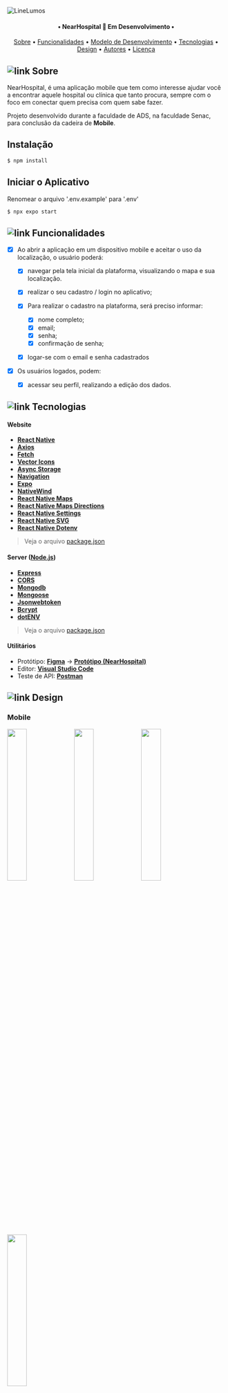 ![LineLumos](https://user-images.githubusercontent.com/102249811/184333446-af70cbe1-6a10-4a60-b529-7a764871b8dd.png)

<h4 align="center"> 
	• NearHospital 🤝 Em Desenvolvimento •
</h4>

<p align="center">
 <a href="#-Sobre">Sobre</a> •
 <a href="#-Funcionalidades">Funcionalidades</a> •
 <a href="#-Modelo-de-Desenvolvimento">Modelo de Desenvolvimento</a> • 
 <a href="#-Tecnologias">Tecnologias</a> • 
 <a href="#-Design">Design</a> • 
 <a href="#-Autores">Autores</a> • 
 <a href="#-Licença">Licença</a>
</p>


## ![link](https://user-images.githubusercontent.com/102249811/184334676-ed902c74-e1fc-44a8-828b-4c3eb1490767.png) Sobre

NearHospital, é uma aplicação mobile que tem como interesse ajudar você a encontrar aquele hospital ou clínica que tanto procura, sempre com o foco em conectar quem precisa com quem sabe fazer.

Projeto desenvolvido durante a faculdade de ADS, na faculdade Senac, para conclusão da cadeira de **Mobile**.

## Instalação

```bash
$ npm install
```

## Iniciar o Aplicativo

Renomear o arquivo '.env.example' para '.env'

```bash
$ npx expo start
```

## ![link](https://user-images.githubusercontent.com/102249811/184334676-ed902c74-e1fc-44a8-828b-4c3eb1490767.png) Funcionalidades

- [x] Ao abrir a aplicação em um dispositivo mobile e aceitar o uso da localização, o usuário poderá:
	  
   - [x] navegar pela tela inicial da plataforma, visualizando o mapa e sua localização.
   - [x] realizar o seu cadastro / login no aplicativo; 
 
   - [x] Para realizar o cadastro na plataforma, será preciso informar: 
   
      - [x] nome completo;
      - [x] email;
      - [x] senha;
      - [x] confirmação de senha;
      
   - [x] logar-se com o email e senha cadastrados

- [x] Os usuários logados, podem:

  - [x] acessar seu perfil, realizando a edição dos dados.

## ![link](https://user-images.githubusercontent.com/102249811/184334676-ed902c74-e1fc-44a8-828b-4c3eb1490767.png) Tecnologias

#### **Website**  
-   **[React Native](https://reactnative.dev/)**
-   **[Axios](https://github.com/axios/axios)**
-   **[Fetch](https://github.com/allaboutapps/Fetch)**
-   **[Vector Icons](https://github.com/expo/vector-icons)**
-   **[Async Storage](https://docs.expo.dev/versions/latest/sdk/async-storage/)**
-   **[Navigation](https://reactnavigation.org/)**
-   **[Expo](https://expo.dev/)**   
-   **[NativeWind](https://www.nativewind.dev/)**
-   **[React Native Maps](https://github.com/react-native-maps/react-native-maps)**   
-   **[React Native Maps Directions](https://github.com/bramus/react-native-maps-directions)**   
-   **[React Native Settings](https://www.npmjs.com/package/react-native-settings)**   
-   **[React Native SVG](https://github.com/software-mansion/react-native-svg/blob/main/USAGE.md)**   
-   **[React Native Dotenv](https://github.com/zetachang/react-native-dotenv)**   


> Veja o arquivo  [package.json](https://github.com/dayvsonlsantos/p-near-hospital/blob/main/near-hospital-front/package.json)


#### **Server**  ([Node.js](https://nodejs.org/en/))

-   **[Express](https://expressjs.com/)**
-   **[CORS](https://expressjs.com/en/resources/middleware/cors.html)**
-   **[Mongodb](https://www.mongodb.com/)**
-   **[Mongoose](https://mongoosejs.com/)**
-   **[Jsonwebtoken](https://www.npmjs.com/package/jsonwebtoken)**
-   **[Bcrypt](https://www.npmjs.com/package/bcrypt)**
-   **[dotENV](https://github.com/motdotla/dotenv)**

> Veja o arquivo  [package.json](https://github.com/dayvsonlsantos/p-near-hospital/blob/main/near-hospital-back/package.json)


#### []()**Utilitários**

-   Protótipo:  **[Figma](https://www.figma.com/)**  →  **[Protótipo (NearHospital)](https://www.figma.com/proto/woKFfWRBMESifDzbS9bgx0/NearHospital?page-id=0%3A1&type=design&node-id=2-390&viewport=1104%2C518%2C0.32&t=QnxtsH7Gbvq30bca-1&scaling=scale-down&starting-point-node-id=2%3A390&mode=design)**
-   Editor:  **[Visual Studio Code](https://code.visualstudio.com/)**
-   Teste de API:  **[Postman](https://www.postman.com/)**

## ![link](https://user-images.githubusercontent.com/102249811/184334676-ed902c74-e1fc-44a8-828b-4c3eb1490767.png) Design


### Mobile

<div style="display: inline;">
	<img alt="" src='https://github.com/dayvsonlsantos/p-near-hospital/assets/102249811/049b1cd2-80fc-44fc-a189-5dc777dc76f7' style="width: 30%">
	<img alt="" src='https://github.com/dayvsonlsantos/p-near-hospital/assets/102249811/5ba79a4b-f122-4810-a68e-e06cb30d8f05' style="width: 30%">
</div>

<div style="display: inline;">
	<img alt="" src='https://github.com/dayvsonlsantos/p-near-hospital/assets/102249811/fd8a762a-3329-45f4-8453-f4cbd2357d02' style="width: 30%">
	<img alt="" src='https://github.com/dayvsonlsantos/p-near-hospital/assets/102249811/4c36766e-2ce8-4d1f-a434-0fbfcbe698ee' style="width: 30%">	
</div>

## ![link](https://user-images.githubusercontent.com/102249811/184334676-ed902c74-e1fc-44a8-828b-4c3eb1490767.png) Autores

<table>
  <tr>
    <td align="center">
      <a href="https://github.com/dayvsonlsantos">
        <img alt="" style="border-radius: 50%;" src="https://avatars.githubusercontent.com/u/102249811?s=400&u=2843e9ff654eb5587f9e6ad6b873fed0b1c0df77&v=4" width="100px;" alt=""/>
        <br />
        <sub><b>Dayvson Lima</b></sub>
   </td>
   
   <td align="center">
      <a href="#">
        <img alt="" style="border-radius: 50%;" src="https://github.com/dayvsonlsantos/p-near-hospital/assets/102249811/a01154cd-50fb-4cad-96e9-c74a1276586b" width="100px;" alt=""/>
        <br />
        <sub><b>Daniel Oliveira</b></sub>
   </td>
   
   <td align="center">
      <a href="#">
        <img alt="" style="border-radius: 50%;" src="https://github.com/dayvsonlsantos/p-near-hospital/assets/102249811/9a9cf70a-7e7b-49b3-9ce1-2cde7671b488" width="100px;" alt=""/>
        <br />
        <sub><b>Reginaldo Alves</b></sub>
   </td>

   <td align="center">
      <a href="#">
        <img alt="" style="border-radius: 50%;" src="https://github.com/dayvsonlsantos/p-near-hospital/assets/102249811/25c7072b-0deb-4f4e-aec4-5253cba93dd4" width="100px;" alt=""/>
        <br />
        <sub><b>Natan Gonçalves</b></sub>
   </td>
   
   <td align="center">
      <a href="#">
        <img alt="" style="border-radius: 50%;" src="https://github.com/dayvsonlsantos/p-near-hospital/assets/102249811/6a860502-91ce-4ff2-8648-56245363c7ba" width="100px;" alt=""/>
        <br />
        <sub><b>Victor Lucas</b></sub>
   </td>
   
 </tr>
   
</table>


## ![link](https://user-images.githubusercontent.com/102249811/184334676-ed902c74-e1fc-44a8-828b-4c3eb1490767.png) Licença

O projeto se encontra sob a licença [GPLv3](https://github.com/dayvsonlsantos/p-near-hospital/blob/main/near-hospital-front/license.md).

Desenvolvido pela equipe NearHospital.

![Line](https://user-images.githubusercontent.com/102249811/184343333-e5ebb9aa-14ea-4f00-87d2-9cf88faf05a5.png)
